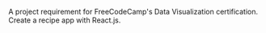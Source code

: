A project requirement for FreeCodeCamp's Data Visualization certification. Create a recipe app with React.js.